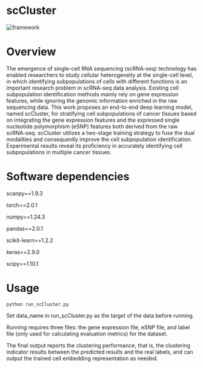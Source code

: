 # scCluster
![framework](https://github.com/duoduomai/scCluster/assets/77309033/2cd2c2a0-ac54-496d-97c9-fdb58cfee15f)
# Overview
The emergence of single-cell RNA sequencing (scRNA-seq) technology has enabled researchers to study cellular heterogeneity at the single-cell level, in which identifying subpopulations of cells with different functions is an important research problem in scRNA-seq data analysis.
Existing cell subpopulation identification methods mainly rely on gene expression features, while ignoring the genomic information enriched in the raw sequencing data.
This work proposes an end-to-end deep learning model, named scCluster, for stratifying cell subpopulations of cancer tissues based on integrating the gene expression features and the expressed single nucleotide polymorphism (eSNP) features both derived from the raw scRNA-seq.
scCluster utilizes a two-stage training strategy to fuse the dual modalities and consequently improve the cell subpopulation identification. Experimental results reveal its proficiency in accurately identifying cell subpopulations in multiple cancer tissues.

# Software dependencies

scanpy==1.9.3

torch==2.0.1

numpy==1.24.3 

pandas==2.0.1

scikit-learn==1.2.2

keras==2.9.0

scipy==1.10.1

# Usage

```
python run_scCluster.py 
```
Set data_name in run_scCluster.py as the target of the data before running. 

Running requires three files: the gene expression file, eSNP file, and label file (only used for calculating evaluation metrics) for the dataset. 

The final output reports the clustering performance, that is, the clustering indicator results between the predicted results and the real labels, and can output the trained cell embedding representation as needed. 

